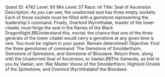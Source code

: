 Quest ID: 4742
Level: 60
Min Level: 57
Race: nil
Title: Seal of Ascension
Description: As you can see, the unadorned seal has three empty sockets. Each of those sockets must be filled with a gemstone representing the leadership's command. Finally, Overlord Wyrmthalak, master of the lower citadel, must forge the seal in the flames of the Black Dragonflight.$B$BUnderstand this, mortal: the chance that one of the three generals of the lower citadel would carry a gemstone at any given time is rare. You must be vigilant in your quest. Remain determined!
Objective: Find the three gemstones of command: The Gemstone of Smolderthorn, Gemstone of Spirestone, and Gemstone of Bloodaxe. Return them, along with the Unadorned Seal of Ascension, to Vaelan.$B$BThe Generals, as told to you by Vaelan, are: War Master Voone of the Smolderthorn; Highlord Omokk of the Spirestone; and Overlord Wyrmthalakof the Bloodaxe.

